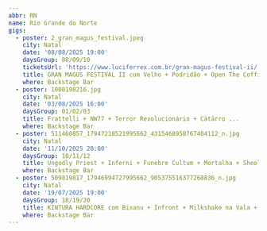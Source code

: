 ```yaml
---
abbr: RN
name: Rio Grande do Norte
gigs:
  - poster: 2_gran_magus_festival.jpeg
    city: Natal
    date: '08/08/2025 19:00'
    daysGroup: 08/09/10
    ticketsUrl: 'https://www.luciferrex.com.br/gran-magus-festival-ii/'
    title: GRAN MAGUS FESTIVAL II com Velho + Podridão + Open The Coffin ...
    where: Backstage Bar
  - poster: 1000198216.jpg
    city: Natal
    date: '03/08/2025 16:00'
    daysGroup: 01/02/03
    title: Frattelli + NW77 + Terror Revolucionário + Cätärro ...
    where: Backstage Bar
  - poster: 511460857_17947218521995662_4315468958767404112_n.jpg
    city: Natal
    date: '11/10/2025 20:00'
    daysGroup: 10/11/12
    title: Ungodly Priest + Inferni + Funebre Cultum + Mortalha + Sheol + Afterbleed Splatter
    where: Backstage Bar
  - poster: 509819817_17946994727995662_905375516377268836_n.jpg
    city: Natal
    date: '19/07/2025 19:00'
    daysGroup: 18/19/20
    title: KINTURA HARDCORE com Bixanu + Infront + Milkshake na Vala + Morte ao Rei
    where: Backstage Bar
---
```


